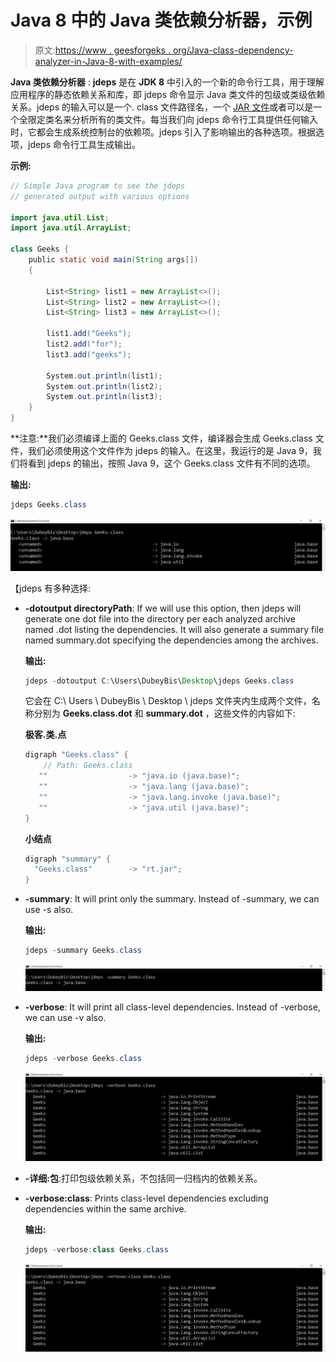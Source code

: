 # Java 8 中的 Java 类依赖分析器，示例

> 原文:[https://www . geesforgeks . org/Java-class-dependency-analyzer-in-Java-8-with-examples/](https://www.geeksforgeeks.org/java-class-dependency-analyzer-in-java-8-with-examples/)

**Java 类依赖分析器** : **jdeps** 是在 **JDK 8** 中引入的一个新的命令行工具，用于理解应用程序的静态依赖关系和库，即 jdeps 命令显示 Java 类文件的包级或类级依赖关系。jdeps 的输入可以是一个. class 文件路径名，一个 [JAR 文件](https://www.geeksforgeeks.org/jar-files-java/)或者可以是一个全限定类名来分析所有的类文件。每当我们向 jdeps 命令行工具提供任何输入时，它都会生成系统控制台的依赖项。jdeps 引入了影响输出的各种选项。根据选项，jdeps 命令行工具生成输出。

**示例:**

```java
// Simple Java program to see the jdeps
// generated output with various options

import java.util.List;
import java.util.ArrayList;

class Geeks {
    public static void main(String args[])
    {

        List<String> list1 = new ArrayList<>();
        List<String> list2 = new ArrayList<>();
        List<String> list3 = new ArrayList<>();

        list1.add("Geeks");
        list2.add("for");
        list3.add("geeks");

        System.out.println(list1);
        System.out.println(list2);
        System.out.println(list3);
    }
}
```

**注意:**我们必须编译上面的 Geeks.class 文件，编译器会生成 Geeks.class 文件，我们必须使用这个文件作为 jdeps 的输入。在这里，我运行的是 Java 9，我们将看到 jdeps 的输出，按照 Java 9，这个 Geeks.class 文件有不同的选项。

**输出:**

```java
jdeps Geeks.class
```

[![](img/fb98a9bedd99044d7fb08d9e1ec26fe0.png)](https://media.geeksforgeeks.org/wp-content/uploads/20200128155055/Capture338.png)

【jdeps 有多种选择:

*   **-dotoutput directoryPath**: If we will use this option, then jdeps will generate one dot file into the directory per each analyzed archive named .dot listing the dependencies. It will also generate a summary file named summary.dot specifying the dependencies among the archives.

    **输出:**

    ```java
    jdeps -dotoutput C:\Users\DubeyBis\Desktop\jdeps Geeks.class
    ```

    它会在 C:\ Users \ DubeyBis \ Desktop \ jdeps 文件夹内生成两个文件，名称分别为 **Geeks.class.dot** 和 **summary.dot** ，这些文件的内容如下:

    **极客.类.点**

    ```java
    digraph "Geeks.class" {
        // Path: Geeks.class
       ""                  -> "java.io (java.base)";
       ""                  -> "java.lang (java.base)";
       ""                  -> "java.lang.invoke (java.base)";
       ""                  -> "java.util (java.base)";
    }

    ```

    **小结点**

    ```java
    digraph "summary" {
      "Geeks.class"        -> "rt.jar";
    }

    ```

*   **-summary**: It will print only the summary. Instead of -summary, we can use -s also.

    **输出:**

    ```java
    jdeps -summary Geeks.class
    ```

    [![](img/a9bfee194c4a76d4cbe992ceb2f1c423.png)](https://media.geeksforgeeks.org/wp-content/uploads/20200128155256/Capture339.png)

*   **-verbose**: It will print all class-level dependencies. Instead of -verbose, we can use -v also.

    **输出:**

    ```java
    jdeps -verbose Geeks.class
    ```

    [![](img/7162ac414ca3f005ad4a04755b814910.png)](https://media.geeksforgeeks.org/wp-content/uploads/20200128155439/Capture340.png)

*   **-详细:包**:打印包级依赖关系，不包括同一归档内的依赖关系。
*   **-verbose:class**: Prints class-level dependencies excluding dependencies within the same archive.

    **输出:**

    ```java
    jdeps -verbose:class Geeks.class
    ```

    [![](img/513f874430e71f97507e3219453746b3.png)](https://media.geeksforgeeks.org/wp-content/uploads/20200128155613/Capture341.png)